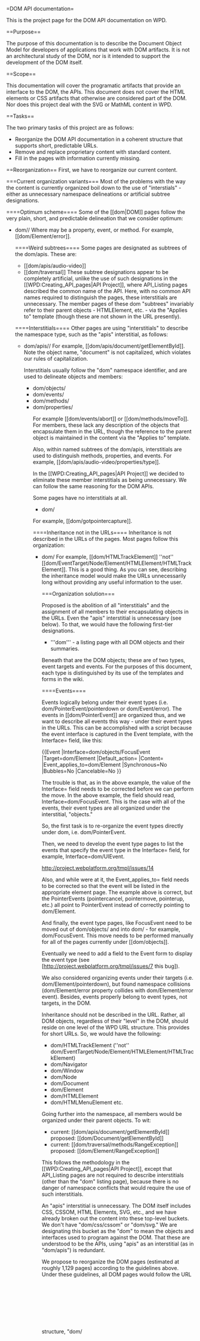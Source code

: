 =DOM API documentation=

This is the project page for the DOM API documentation on WPD.

==Purpose==

The purpose of this documentation is to describe the Document Object Model for developers of applications that work with DOM artifacts. It is not an architectural study of the DOM, nor is it intended to support the development of the DOM itself.

==Scope==

This documentation will cover the programatic artifacts that provide an interface to the DOM, the APIs. This document does not cover the HTML elements or CSS artifacts that otherwise are considered part of the DOM. Nor does this project deal with the SVG or MathML content in WPD.

==Tasks==

The two primary tasks of this project are as follows:
* Reorganize the DOM API documentation in a coherent structure that supports short, predictable URLs.
* Remove and replace proprietary content with standard content.
* Fill in the pages with information currently missing.

==Reorganization==
First, we have to reorganize our current content.

===Current organization variants===
Most of the problems with the way the content is currently organized boil down to the use of "interstials" - either as unnecessary namespace delineations or artificial subtree designations.

====Optimum scheme====
Some of the [[dom|DOM]] pages follow the very plain, short, and predictable delineation that we consider optimum:
* dom/<object>/<member>
Where <member> may be a property, event, or method. For example,  [[dom/Element/error]].

====Weird subtrees====
Some pages are designated as subtrees of the dom/apis. These are:
* [[dom/apis/audio-video]]
* [[dom/traversal]]
These subtree designations appear to be completely artificial, unlike the use of such designations in the [[WPD:Creating_API_pages|API Project]], where API_Listing pages described the common name of the API. Here, with no common API names required to distinguish the pages, these interstitials are unnecessary. The member pages of these dom "subtrees" invariably refer to their parent objects - HTMLElement, etc. - via the "Applies to" template (though these are not shown in the URL presently).

====Interstitials====
Other pages are using "interstitials" to describe the namespace type, such as the "apis" interstitial, as follows:
* dom/apis/<object>/<member>
For example, [[dom/apis/document/getElementById]]. Note the object name, "document" is not capitalized, which violates our rules of capitalization. 

Interstitials usually follow the "dom" namespace identifier, and are used to delineate objects and members:
* dom/objects/<object> 
* dom/events/<event>
* dom/methods/<method>
* dom/properties/<property>

For example [[dom/events/abort]] or [[dom/methods/moveTo]]. For members, these lack any description of the objects that encapsulate them in the URL, though the reference to the parent object is maintained in the content via the "Applies to" template.

Also, within named subtrees of the dom/apis, interstitials are used to distinguish methods, properties, and events. For example, [[dom/apis/audio-video/properties/type]].

In the [[WPD:Creating_API_pages|API Project]] we decided to eliminate these member interstitials as being unnecessary. We can follow the same reasoning for the DOM APIs.

Some pages have no interstitials at all.
* dom/<member>

For example, [[dom/gotpointercapture]].

====Inheritance not  in the URLs====
Inheritance is not described in the URLs of the pages. Most pages follow this organization:
* dom/<object>
For example, [[dom/HTMLTrackElement]] ''not'' [[dom/EventTarget/Node/Element/HTMLElement/HTMLTrackElement]]. This is a good thing. As you can see, describing the inheritance model would make the URLs unnecessarily long without providing any useful information to the user.

===Organization solution===

Proposed is the abolition of all "interstitials" and the assignment of all members to their encapsulating objects in the URLs. Even the "apis" interstitial is unnecessary (see below). To that, we would have the following first-tier designations.
* '''dom''' - a listing page with all DOM objects and their summaries.

Beneath that are the DOM objects; these are of two types, event targets and events. For the purposes of this document, each type is distinguished by its use of the templates and forms in the wiki. 

====Events====

Events logically belong under their event types (i.e. dom/PointerEvent/pointerdown or dom/Event/error). The events in [[dom/PointerEvent]] are organized thus, and we want to describe all events this way - under their event types in the URLs. This can be accomplished with a script because the event interface is captured in the Event template, with the Interface= field, like this:

<nowiki>
{{Event
|Interface=dom/objects/FocusEvent
|Target=dom/Element
|Default_action=
|Content=
|Event_applies_to=dom/Element
|Synchronous=No
|Bubbles=No
|Cancelable=No
}}
</nowiki>

The trouble is that, as in the above example, the value of the Interface= field needs to be corrected before we can perform the move. In the above example, the field should read, Interface=dom/FocusEvent. This is the case with all of the events, their event types are all organized under the interstitial, "objects."

So, the first task is to re-organize the event types directly under dom, i.e. dom/PointerEvent.

Then, we need to develop the event type pages to list the events that specify the event type in the Interface= field, for example, Interface=dom/UIEvent. 

http://project.webplatform.org/tmpl/issues/14

Also, and while were at it, the Event_applies_to= field needs to be corrected so that the event will be listed in the appropriate element page. The example above is correct, but the PointerEvents (pointercancel, pointermove, pointerup, etc.) all point to PointerEvent instead of correctly pointing to dom/Element.

And finally, the event type pages, like FocusEvent need to be moved out of dom/objects/ and into dom/ - for example, dom/FocusEvent. This move needs to be performed manually for all of the pages currently under [[dom/objects]].

Eventually we need to add a field to the Event form to display the event type (see [http://project.webplatform.org/tmpl/issues/7 this bug]).

We also considered organizing events  under their targets (i.e. dom/Element/pointerdown), but found namespace collisions (dom/Element/error property collides with dom/Element/error event). Besides, events properly belong to event types, not targets, in the DOM.

Inheritance should not be described in the URL. Rather, all DOM objects, regardless of their "level" in the DOM, should reside on one level of the WPD URL structure. This provides for short URLs. So, we would have the following:
* dom/HTMLTrackElement (''not'' dom/EventTarget/Node/Element/HTMLElement/HTMLTrackElement)
* dom/Navigator
* dom/Window
* dom/Node
* dom/Document
* dom/Element
* dom/HTMLElement
* dom/HTMLMenuElement
etc.

Going further into the namespace, all members would be organized under their parent objects. To wit:
* current: [[dom/apis/document/getElementById]]            proposed: [[dom/Document/getElementById]]
* current: [[dom/traversal/methods/RangeException]]       proposed: [[dom/Element/RangeException]]

This follows the methodology in the [[WPD:Creating_API_pages|API Project]], except that API_Listing pages are not required to describe interstitials (other than the "dom" listing page), because there is no danger of namespace conflicts that would require the use of such interstitials.

An "apis" interstitial is unnecessary. The DOM itself includes CSS, CSSOM, HTML Elements, SVG, etc., and we have already broken out the content into these top-level buckets. We don't have "dom/css/cssom" or "dom/svg." We are designating this bucket as the "dom" to mean the objects and interfaces used to program against the DOM. That these are understood to be the APIs, using "apis" as an interstitial (as in "dom/apis") is redundant.

We propose to reorganize the DOM pages (estimated at roughly 1,129 pages) according to the guidelines above. Under these guidelines, all DOM pages would follow the URL structure, "dom/<object>/<member>" where <member> may be a property or method, or "dom/events/<event>."

===Reorganization procedure===

There are 1129 pages in the dom namespace.  
* 137 in a dom/<object>/<member> pattern already (which do not need to move)
* 119 in dom/events 
* 49 in dom/objects
* 77 in dom/apis
* 101 in dom/traversal
* 257 in dom/methods
* 336 in dom/properties 

This leaves 53 pages that don't fit into any of these categories. Also, there are an additional 20 or so pages that may belong in the dom namespace and which currently reside in the apis namespace.

For the dom/objects pages, simply move dom/objects/* to dom/* - removing the "objects" interstitial.

For the dom/apis pages, most of these can be moved manually, for example [[dom/apis/audio-video/events/play]]. The rest, like [[dom/apis/document/getElementById]] can be moved manually one by one.

For the dom/traversal pages, most of these can be moved with the script because they have an '''Applies to''' field, for example [[dom/traversal/methods/cloneContents]]. The rest, like [[dom/traversal/NodeIterator]] can be moved manually. Luckily, there are no event pages under dom/traversal.

The rest, dom/methods and dom/properties will be moved with the following script.

Any remaining pages that don't get moved by the script can be moved manually.

====Script====

Apply the following process to the dom pages.

* If the page is of the API_Object_Method or API_Object_Property template type
** If the page's '''Applies to''' field is set (Method_applies_to= , Property_applies_to=)
*** If the '''Applies to''' location is valid (exists)
**** If there is no existing page in the location specified by the '''Applies to''' field, move the page under the location specified in that field
**** Else if there is an existing page in the location specified by the '''Applies to''' field, move the page under '''<Applies-to_field>/duplicates''' 
**** Else if there is an existing page in the location specified by '''<Applies-to_field>/duplicates''' move the page under '''<Applies-to_field>/duplicates/duplicates''' (and so on)
** For each page that links to this page
*** Update the link to point to the page's new location.
* Otherwise, leave the page where it is

====Manual moving====

Before moving a page, take note of the new URL, and update the links in all pages that link to the moved page. Leave no redirect.

====Changing Inbound Links====
For each page that links to the page in question, all the links on that page to the new location. All the pages that link to the target page can be found consistently with the [[Special:WhatLinksHere]] page. For example:
 http://docs.webplatform.org/wiki/Special:WhatLinksHere/dom/apis/audio-video/events/play

We should leave no redirects, since page-level redirects, as opposed to server-level redirects, harm SEO.

==Amending the content==
We'll deal with this after we get reorganized. To be continued...

Need to identify the event type (i.e. KeyboardEvent) in the Event template, Overview table. ([http://project.webplatform.org/tmpl/issues/7 bug])